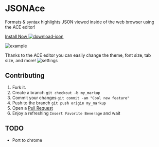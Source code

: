 JSONAce
===============

Formats & syntax highlights JSON viewed inside of the web browser using the ACE editor!

[Install Now ![download-icon]][download-link]

![example]

Thanks to the ACE editor you can easily change the theme, font size, tab size, and more!
![settings]

Contributing
---

1. Fork it.
2. Create a branch `git checkout -b my_markup`
3. Commit your changes `git commit -am "Cool new feature"`
4. Push to the branch `git push origin my_markup`
5. Open a [Pull Request][1]
6. Enjoy a refreshing `Insert Favorite Beverage` and wait

TODO
---
- Port to chrome

[1]: https://github.com/acrogenesis/JSONAce/pulls
[download-link]: https://github.com/acrogenesis/JSONAce/raw/v1.6/JSONAce.safariextz
[download-icon]: https://github.com/acrogenesis/JSONAce/blob/master/icon-install_2x.png
[example]: https://github.com/acrogenesis/JSONAce/blob/master/example.png
[settings]: https://github.com/acrogenesis/JSONAce/blob/master/settings.png
